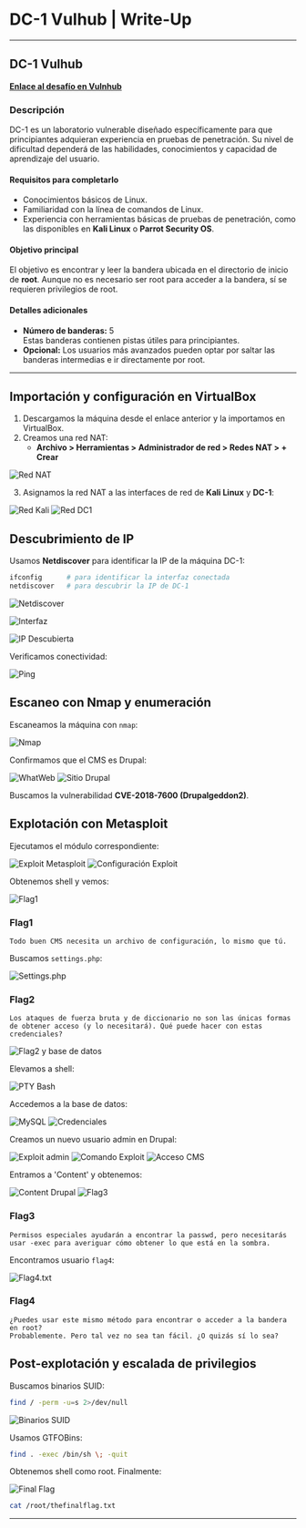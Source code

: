 
# DC-1 Vulhub | Write-Up

---

## **DC-1 Vulhub**

[**Enlace al desafío en Vulnhub**](https://www.vulnhub.com/entry/dc-1,292/)

### **Descripción**

DC-1 es un laboratorio vulnerable diseñado específicamente para que principiantes adquieran experiencia en pruebas de penetración. Su nivel de dificultad dependerá de las habilidades, conocimientos y capacidad de aprendizaje del usuario.

#### **Requisitos para completarlo**

- Conocimientos básicos de Linux.
- Familiaridad con la línea de comandos de Linux.
- Experiencia con herramientas básicas de pruebas de penetración, como las disponibles en **Kali Linux** o **Parrot Security OS**.

#### **Objetivo principal**

El objetivo es encontrar y leer la bandera ubicada en el directorio de inicio de **root**. Aunque no es necesario ser root para acceder a la bandera, sí se requieren privilegios de root.

#### **Detalles adicionales**

- **Número de banderas:** 5  
  Estas banderas contienen pistas útiles para principiantes.
- **Opcional:** Los usuarios más avanzados pueden optar por saltar las banderas intermedias e ir directamente por root.

---

## **Importación y configuración en VirtualBox**

1. Descargamos la máquina desde el enlace anterior y la importamos en VirtualBox.
2. Creamos una red NAT:
   - **Archivo > Herramientas > Administrador de red > Redes NAT > + Crear**
   
![Red NAT](https://github.com/user-attachments/assets/fe4b3f3b-b818-4b2e-ac77-cfc508431d23)

3. Asignamos la red NAT a las interfaces de red de **Kali Linux** y **DC-1**:

![Red Kali](https://github.com/user-attachments/assets/f797b7a9-8bf9-45b9-8fd6-15f7d8d473cf)
![Red DC1](https://github.com/user-attachments/assets/2a17293e-8a4d-47d2-b7c2-fe206dc8f7be)

## **Descubrimiento de IP**

Usamos **Netdiscover** para identificar la IP de la máquina DC-1:

```bash
ifconfig      # para identificar la interfaz conectada
netdiscover   # para descubrir la IP de DC-1
```

![Netdiscover](https://github.com/user-attachments/assets/d4216175-c2d5-4b7e-b89d-759be256a5cd)

![Interfaz](https://github.com/user-attachments/assets/9b5164fd-fa1b-4199-be3b-f37e07b7f67f)

![IP Descubierta](https://github.com/user-attachments/assets/5445bfb9-fea9-47a4-9354-292de0fa9a34)

Verificamos conectividad:

![Ping](https://github.com/user-attachments/assets/d5bcc1cb-3439-4e31-9bad-c72e4db1cff3)

## **Escaneo con Nmap y enumeración**

Escaneamos la máquina con `nmap`:

![Nmap](https://github.com/user-attachments/assets/34146c67-11b3-4512-8536-b76f5f671931)

Confirmamos que el CMS es Drupal:

![WhatWeb](https://github.com/user-attachments/assets/b9c0fc4c-e269-40f1-9b6a-651217142999)
![Sitio Drupal](https://github.com/user-attachments/assets/d6a7ac26-e1ca-4320-b0a7-9524d1dee144)

Buscamos la vulnerabilidad **CVE-2018-7600 (Drupalgeddon2)**.

## **Explotación con Metasploit**

Ejecutamos el módulo correspondiente:

![Exploit Metasploit](https://github.com/user-attachments/assets/e0db3fbc-1aed-4135-8677-eeda74990504)
![Configuración Exploit](https://github.com/user-attachments/assets/b6808ecc-5e97-486f-b168-2ba1c390eca7)

Obtenemos shell y vemos:

![Flag1](https://github.com/user-attachments/assets/51394ced-c002-42d2-a14b-9c7b631998d5)

### **Flag1**

```
Todo buen CMS necesita un archivo de configuración, lo mismo que tú.
```

Buscamos `settings.php`:

![Settings.php](https://github.com/user-attachments/assets/ebce0eb4-cecf-448c-adfa-2d7f1b30ba55)

### **Flag2**

```
Los ataques de fuerza bruta y de diccionario no son las únicas formas de obtener acceso (y lo necesitará). Qué puede hacer con estas credenciales?
```

![Flag2 y base de datos](https://github.com/user-attachments/assets/9f28438c-5000-493a-b463-ec0ba295aec2)

Elevamos a shell:

![PTY Bash](https://github.com/user-attachments/assets/25cdfe8a-c8fd-4b6f-a8e0-e051f456ab12)

Accedemos a la base de datos:

![MySQL](https://github.com/user-attachments/assets/f6d1baa5-ce6e-413f-837b-d91f16b4941c)
![Credenciales](https://github.com/user-attachments/assets/bc1c9f0e-5a14-4977-9ed3-eeb8fa02695b)

Creamos un nuevo usuario admin en Drupal:

![Exploit admin](https://github.com/user-attachments/assets/46a1aab8-1b36-41e4-88af-39106ef628e2)
![Comando Exploit](https://github.com/user-attachments/assets/94d5bedb-3317-4293-950d-1ca94a56b37b)
![Acceso CMS](https://github.com/user-attachments/assets/7376d17d-d4ed-44e2-99c1-c414b84ae73d)

Entramos a 'Content' y obtenemos:

![Content Drupal](https://github.com/user-attachments/assets/d8764dba-030d-4ba4-af85-f1d9c2b2ebb1)
![Flag3](https://github.com/user-attachments/assets/d601f63b-04b3-4213-b57c-3cf23069627d)

### **Flag3**

```
Permisos especiales ayudarán a encontrar la passwd, pero necesitarás usar -exec para averiguar cómo obtener lo que está en la sombra.
```

Encontramos usuario `flag4`:

![Flag4.txt](https://github.com/user-attachments/assets/93fff86b-1d07-4541-add7-fdee7623cde6)

### **Flag4**

```
¿Puedes usar este mismo método para encontrar o acceder a la bandera en root?
Probablemente. Pero tal vez no sea tan fácil. ¿O quizás sí lo sea?
```

## **Post-explotación y escalada de privilegios**

Buscamos binarios SUID:

```bash
find / -perm -u=s 2>/dev/null
```

![Binarios SUID](https://github.com/user-attachments/assets/7f591442-2205-4492-b25d-4e7e50787990)

Usamos GTFOBins:

```bash
find . -exec /bin/sh \; -quit
```

Obtenemos shell como root. Finalmente:

![Final Flag](https://github.com/user-attachments/assets/b47a0750-880a-4637-b8e8-6bbce24a4b30)

```bash
cat /root/thefinalflag.txt
```

---

